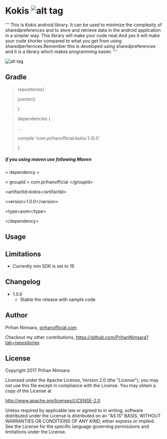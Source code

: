 # Kokis                  ![alt tag](https://api.bintray.com/packages/prihannimsara/KokisRepository/kokis/images/download.svg)

'''
This is Kokis android library. It can be used to minimize the complexity of sharedpreferences and to store and retrieve data in the android application in a simpler way. This library will make your code neat.And yes it will make your code shorter compared to what you get from using sharedperfernces.Remember this is developed using sharedpreferences and it is a library which makes programming easier.
'''

![alt tag](https://user-images.githubusercontent.com/29063580/27034382-23bcc2ca-4f9b-11e7-8189-f8ddada96a20.jpg)

## Gradle

> repositories\{
>
> jcenter\(\)
>
>\}

> dependencies \{
>  
> ...
> 
> compile \'com.prihanofficial\:kokis\:1.\0\.0\'
>    
>\}

##### if you using maven use following Maven

\< dependency \>

  \< groupId \> com.prihanofficial \<\/groupId\>
  
  \<artifactId\>kokis\<\/artifactId\>
  
  \<version\>1.0.0\<\/version\>
  
  \<type\>pom\<\/type\>
  
\<\/dependency\>

## Usage

## Limitations

- Currently min SDK is set to 16

## Changelog

- 1.0.0
    - Stable the release with sample code

## Author

Prihan Nimsara, [prihanofficial.com](http://prihanofficial.com)

Checkout my other contributions, https://github.com/PrihanNimsara?tab=repositories

## License

Copyright 2017 Prihan Nimsara

Licensed under the Apache License, Version 2.0 (the "License"); you may not use this file except in compliance with the License. You may obtain a copy of the License at

http://www.apache.org/licenses/LICENSE-2.0

Unless required by applicable law or agreed to in writing, software distributed under the License is distributed on an "AS IS" BASIS, WITHOUT WARRANTIES OR CONDITIONS OF ANY KIND, either express or implied. See the License for the specific language governing permissions and limitations under the License.

